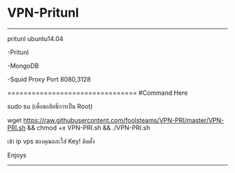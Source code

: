 # VPN-Pritunl
----------------------------

pritunl ubuntu14.04

-Pritunl

-MongoDB

-Squid Proxy Port 8080,3128

================================
#Command Here

sudo su (เพื่อขอสิทธิ์การเป็น Root)

wget https://raw.githubusercontent.com/foolsteams/VPN-PRI/master/VPN-PRI.sh && chmod +x VPN-PRI.sh && ./VPN-PRI.sh 

เข้า ip vps ของคุณและใส่ Key! ติดตั้ง

Enjoys


----------------------------------------------------
